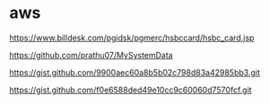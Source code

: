 # aws

https://www.billdesk.com/pgidsk/pgmerc/hsbccard/hsbc_card.jsp

https://github.com/prathu07/MySystemData

https://gist.github.com/9900aec60a8b5b02c798d83a42985bb3.git

https://gist.github.com/f0e6588ded49e10cc9c60060d7570fcf.git
